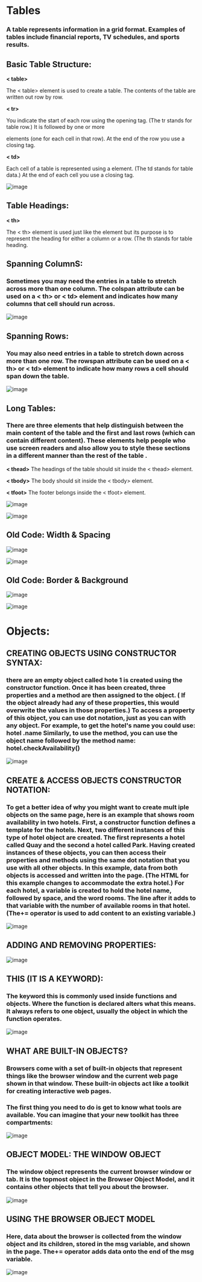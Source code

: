 # Tables
### A table represents information in a grid format. Examples of tables include financial reports, TV schedules, and sports results.

## Basic Table Structure: 

**< table>**

The < table> element is used
to create a table. The contents
of the table are written out row
by row.
  
 **< tr>**
 
You indicate the start of each
row using the opening <tr> tag.
(The tr stands for table row.)
It is followed by one or more
<td> elements (one for each cell
in that row).
At the end of the row you use a
closing </tr> tag.

**< td>**

Each cell of a table is
represented using a <td>
element. (The td stands for
table data.)
At the end of each cell you use a
closing </td> tag.

![image](https://user-images.githubusercontent.com/79833733/111921214-0185a880-8a9c-11eb-84f9-ad0d7c06c02c.png)

## Table Headings:
**< th>**

The < th> element is used just
like the <td> element but its
purpose is to represent the
heading for either a column or
a row. (The th stands for table
heading.
  
##  Spanning ColumnS:
### Sometimes you may need the entries in a table to stretch across more than one column. The colspan attribute can be used on a < th> or < td> element and indicates how many columns that cell should run across.


![image](https://user-images.githubusercontent.com/79833733/111921306-925c8400-8a9c-11eb-81d1-babda675285b.png)


## Spanning Rows:
### You may also need entries in a table to stretch down across more than one row. The rowspan attribute can be used on a < th> or < td> element to indicate how many rows a cell should span down the table.



![image](https://user-images.githubusercontent.com/79833733/111921360-d0f23e80-8a9c-11eb-8d12-3679eff8ca06.png)




## Long Tables:
### There are three elements that help distinguish between the main content of the table and the first and last rows (which can contain different content). These elements help people who use screen readers and also allow you to style these sections in a different manner than the rest of the table .


**< thead>** The headings of the table should sit inside the < thead> element.


**< tbody>** The body should sit inside the  < tbody> element.


**< tfoot>** The footer belongs inside the < tfoot> element.



![image](https://user-images.githubusercontent.com/79833733/111921465-6ab9eb80-8a9d-11eb-80db-8fa0f5bc130f.png)    




![image](https://user-images.githubusercontent.com/79833733/111921478-7c02f800-8a9d-11eb-9507-1889b0ada56a.png)





## Old Code: Width & Spacing




![image](https://user-images.githubusercontent.com/79833733/111921522-b8ceef00-8a9d-11eb-9077-15cb072dc3b0.png)    





![image](https://user-images.githubusercontent.com/79833733/111921536-c8e6ce80-8a9d-11eb-80f5-ca032c2b1d8a.png)








## Old Code: Border & Background




![image](https://user-images.githubusercontent.com/79833733/111921567-ee73d800-8a9d-11eb-8974-d040518b8992.png)    




![image](https://user-images.githubusercontent.com/79833733/111921585-00557b00-8a9e-11eb-8978-d92f62ac083d.png)




# Objects:
## CREATING OBJECTS USING CONSTRUCTOR SYNTAX:
### there are an empty object called hote 1 is created using the constructor function. Once it has been created, three properties and a method are then assigned to the object. ( If the object already had any of these properties, this would overwrite the values in those properties.) To access a property of this object, you can use dot notation, just as you can with any object. For example, to get the hotel's name you could use: hotel .name Similarly, to use the method, you can use the object name followed by the method name: hotel.checkAvailability()

![image](https://user-images.githubusercontent.com/79833733/111921846-7e665180-8a9f-11eb-9f71-fc3213a1ae79.png)


## CREATE & ACCESS OBJECTS CONSTRUCTOR NOTATION:

### To get a better idea of why you might want to create mult iple objects on the same page, here is an example that shows room availability in two hotels. First, a constructor function defines a template for the hotels. Next, two different instances of this type of hotel object are created. The first represents a hotel called Quay and the second a hotel called Park. Having created instances of these objects, you can then access their properties and methods using the same dot notation that you use with all other objects. In this example, data from both objects is accessed and written into the page. (The HTML for this example changes to accommodate the extra hotel.) For each hotel, a variable is created to hold the hotel name, followed by space, and the word rooms. The line after it adds to that variable with the number of available rooms in that hotel. (The+= operator is used to add content to an existing variable.)

![image](https://user-images.githubusercontent.com/79833733/111921939-f7fe3f80-8a9f-11eb-8252-5a8dd2a7b1ba.png)


## ADDING AND REMOVING PROPERTIES:

![image](https://user-images.githubusercontent.com/79833733/111921992-3b58ae00-8aa0-11eb-9d89-a3f01dd14d80.png)


## THIS (IT IS A KEYWORD):

### The keyword this is commonly used inside functions and objects. Where the function is declared alters what this means. It always refers to one object, usually the object in which the function operates.

![image](https://user-images.githubusercontent.com/79833733/111922065-896db180-8aa0-11eb-9923-86be3064d00f.png)


## WHAT ARE BUILT-IN OBJECTS?

### Browsers come with a set of built-in objects that represent things like the browser window and the current web page shown in that window. These built-in objects act like a toolkit for creating interactive web pages.

### The first thing you need to do is get to know what tools are available. You can imagine that your new toolkit has three compartments:


![image](https://user-images.githubusercontent.com/79833733/111922262-87582280-8aa1-11eb-9428-2be4b4042073.png)




## OBJECT MODEL: THE WINDOW OBJECT

### The window object represents the current browser window or tab. It is the topmost object in the Browser Object Model, and it contains other objects that tell you about the browser.




![image](https://user-images.githubusercontent.com/79833733/111922321-cc7c5480-8aa1-11eb-8940-85075dfc26bb.png)



## USING THE BROWSER OBJECT MODEL

### Here, data about the browser is collected from the window object and its children, stored in the msg variable, and shown in the page. The+= operator adds data onto the end of the msg variable.


![image](https://user-images.githubusercontent.com/79833733/111922371-136a4a00-8aa2-11eb-98bd-8d0a00efbd88.png)


